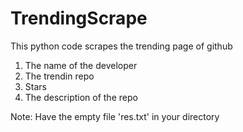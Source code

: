 # TrendingScrape
This python code scrapes the trending page of github
1) The name of the developer
2) The trendin repo
3) Stars
4) The description of the repo 

Note: Have the empty file 'res.txt' in your directory 
